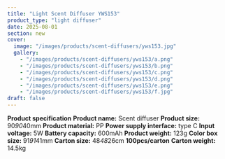 ```yaml
---
title: "Light Scent Diffuser YWS153"
product_type: "light diffuser"
date: 2025-08-01
section: new
cover:
  image: "/images/products/scent-diffusers/yws153.jpg"
  gallery:
    - "/images/products/scent-diffusers/yws153/a.png"
    - "/images/products/scent-diffusers/yws153/b.png"
    - "/images/products/scent-diffusers/yws153/c.png"
    - "/images/products/scent-diffusers/yws153/d.png"
    - "/images/products/scent-diffusers/yws153/e.png"
    - "/images/products/scent-diffusers/yws153/f.jpg"
draft: false
---
```

**Product specification**
**Product name:** Scent diffuser
**Product size:** 90*90*40mm
**Product material:** PP
**Power supply interface:** type C
**Input voltage:** 5W
**Battery capacity:** 600mAh
**Product weight:** 123g
**Color box size:** 91*91*41mm
**Carton size:** 48*48*26cm
**100pcs/carton**
**Carton weight:** 14.5kg
